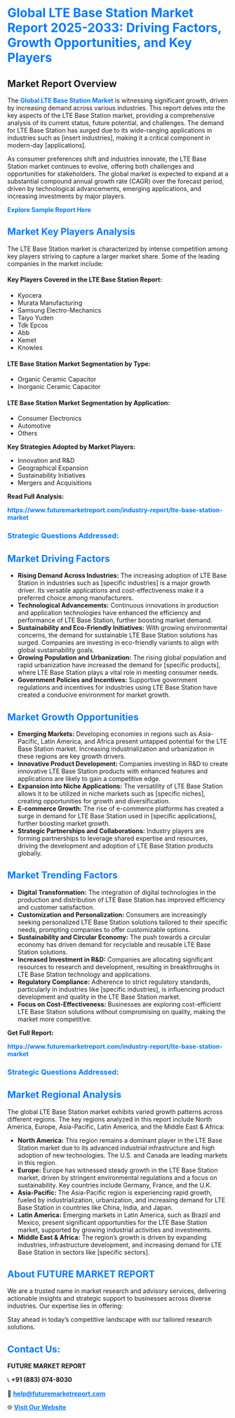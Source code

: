 <h1 style="color: #007BFF;">Global LTE Base Station Market Report 2025-2033: Driving Factors, Growth Opportunities, and Key Players</h1>

<section id="overview">
<h2>Market Report Overview</h2>
<p>The <a href="https://www.futuremarketreport.com/industry-report/lte-base-station-market" style="color: #007BFF; text-decoration: none;"><strong>Global LTE Base Station Market</strong></a> is witnessing significant growth, driven by increasing demand across various industries. This report delves into the key aspects of the LTE Base Station market, providing a comprehensive analysis of its current status, future potential, and challenges. The demand for LTE Base Station has surged due to its wide-ranging applications in industries such as [insert industries], making it a critical component in modern-day [applications].</p>
<p>As consumer preferences shift and industries innovate, the LTE Base Station market continues to evolve, offering both challenges and opportunities for stakeholders. The global market is expected to expand at a substantial compound annual growth rate (CAGR) over the forecast period, driven by technological advancements, emerging applications, and increasing investments by major players.</p>
</section>

<section id="overview">
<p><a href="https://www.futuremarketreport.com/request-sample/reportId=34855" style="color: #007BFF; text-decoration: none;"><strong>Explore Sample Report Here</strong></a></p>
</section>

<section id="key-players">
<h2 style="color: #007BFF;">Market Key Players Analysis</h2>
<p>The LTE Base Station market is characterized by intense competition among key players striving to capture a larger market share. Some of the leading companies in the market include:</p>
<h4>Key Players Covered in the LTE Base Station Report:</h4>
<ul><li>Kyocera</li><li>Murata Manufacturing</li><li>Samsung Electro-Mechanics</li><li>Taiyo Yuden</li><li>Tdk Epcos</li><li>Abb</li><li>Kemet</li><li>Knowles</li></ul>
<h4>LTE Base Station Market Segmentation by Type:</h4>
<ul><li>Organic Ceramic Capacitor</li><li>Inorganic Ceramic Capacitor</li></ul>

<h4>LTE Base Station Market Segmentation by Application:</h4>
<ul><li>Consumer Electronics</li><li>Automotive</li><li>Others</li></ul>
<p><strong>Key Strategies Adopted by Market Players:</strong></p>
<ul>
<li>Innovation and R&D</li>
<li>Geographical Expansion</li>
<li>Sustainability Initiatives</li>
<li>Mergers and Acquisitions</li>
</ul>
</section>

<section>
<p><strong>Read Full Analysis: </strong></p><a href="https://www.futuremarketreport.com/industry-report/lte-base-station-market" style="color: #007BFF; text-decoration: none;"><strong>https://www.futuremarketreport.com/industry-report/lte-base-station-market</strong></a>
<h3 style="color: #007BFF;">Strategic Questions Addressed:</h3>
</section>

<section id="driving-factors">
<h2 style="color: #007BFF;">Market Driving Factors</h2>
<ul>
<li><strong>Rising Demand Across Industries:</strong> The increasing adoption of LTE Base Station in industries such as [specific industries] is a major growth driver. Its versatile applications and cost-effectiveness make it a preferred choice among manufacturers.</li>
<li><strong>Technological Advancements:</strong> Continuous innovations in production and application technologies have enhanced the efficiency and performance of LTE Base Station, further boosting market demand.</li>
<li><strong>Sustainability and Eco-Friendly Initiatives:</strong> With growing environmental concerns, the demand for sustainable LTE Base Station solutions has surged. Companies are investing in eco-friendly variants to align with global sustainability goals.</li>
<li><strong>Growing Population and Urbanization:</strong> The rising global population and rapid urbanization have increased the demand for [specific products], where LTE Base Station plays a vital role in meeting consumer needs.</li>
<li><strong>Government Policies and Incentives:</strong> Supportive government regulations and incentives for industries using LTE Base Station have created a conducive environment for market growth.</li>
</ul>
</section>

<section id="growth-opportunities">
<h2 style="color: #007BFF;">Market Growth Opportunities</h2>
<ul>
<li><strong>Emerging Markets:</strong> Developing economies in regions such as Asia-Pacific, Latin America, and Africa present untapped potential for the LTE Base Station market. Increasing industrialization and urbanization in these regions are key growth drivers.</li>
<li><strong>Innovative Product Development:</strong> Companies investing in R&D to create innovative LTE Base Station products with enhanced features and applications are likely to gain a competitive edge.</li>
<li><strong>Expansion into Niche Applications:</strong> The versatility of LTE Base Station allows it to be utilized in niche markets such as [specific niches], creating opportunities for growth and diversification.</li>
<li><strong>E-commerce Growth:</strong> The rise of e-commerce platforms has created a surge in demand for LTE Base Station used in [specific applications], further boosting market growth.</li>
<li><strong>Strategic Partnerships and Collaborations:</strong> Industry players are forming partnerships to leverage shared expertise and resources, driving the development and adoption of LTE Base Station products globally.</li>
</ul>
</section>

<section id="trending-factors">
<h2 style="color: #007BFF;">Market Trending Factors</h2>
<ul>
<li><strong>Digital Transformation:</strong> The integration of digital technologies in the production and distribution of LTE Base Station has improved efficiency and customer satisfaction.</li>
<li><strong>Customization and Personalization:</strong> Consumers are increasingly seeking personalized LTE Base Station solutions tailored to their specific needs, prompting companies to offer customizable options.</li>
<li><strong>Sustainability and Circular Economy:</strong> The push towards a circular economy has driven demand for recyclable and reusable LTE Base Station solutions.</li>
<li><strong>Increased Investment in R&D:</strong> Companies are allocating significant resources to research and development, resulting in breakthroughs in LTE Base Station technology and applications.</li>
<li><strong>Regulatory Compliance:</strong> Adherence to strict regulatory standards, particularly in industries like [specific industries], is influencing product development and quality in the LTE Base Station market.</li>
<li><strong>Focus on Cost-Effectiveness:</strong> Businesses are exploring cost-efficient LTE Base Station solutions without compromising on quality, making the market more competitive.</li>
</ul>
</section>

<section>
<p><strong>Get Full Report: </strong></p><a href="https://www.futuremarketreport.com/industry-report/lte-base-station-market" style="color: #007BFF; text-decoration: none;"><strong>https://www.futuremarketreport.com/industry-report/lte-base-station-market</strong></a>
<h3 style="color: #007BFF;">Strategic Questions Addressed:</h3>
</section>


<section id="regional-analysis">
<h2 style="color: #007BFF;">Market Regional Analysis</h2>
<p>The global LTE Base Station market exhibits varied growth patterns across different regions. The key regions analyzed in this report include North America, Europe, Asia-Pacific, Latin America, and the Middle East & Africa:</p>
<ul>
<li><strong>North America:</strong> This region remains a dominant player in the LTE Base Station market due to its advanced industrial infrastructure and high adoption of new technologies. The U.S. and Canada are leading markets in this region.</li>
<li><strong>Europe:</strong> Europe has witnessed steady growth in the LTE Base Station market, driven by stringent environmental regulations and a focus on sustainability. Key countries include Germany, France, and the U.K.</li>
<li><strong>Asia-Pacific:</strong> The Asia-Pacific region is experiencing rapid growth, fueled by industrialization, urbanization, and increasing demand for LTE Base Station in countries like China, India, and Japan.</li>
<li><strong>Latin America:</strong> Emerging markets in Latin America, such as Brazil and Mexico, present significant opportunities for the LTE Base Station market, supported by growing industrial activities and investments.</li>
<li><strong>Middle East & Africa:</strong> The region’s growth is driven by expanding industries, infrastructure development, and increasing demand for LTE Base Station in sectors like [specific sectors].</li>
</ul>
</section>

<footer>
<h2 style="color: #007BFF;">About FUTURE MARKET REPORT</h2>
<p>We are a trusted name in market research and advisory services, delivering actionable insights and strategic support to businesses across diverse industries. Our expertise lies in offering:</p>

<p>Stay ahead in today’s competitive landscape with our tailored research solutions.</p>

<h2 style="color: #007BFF;">Contact Us:</h2>
<p><strong>FUTURE MARKET REPORT</strong></p>
<p>📞 <strong>+91 (883) 074-8030</strong></p>
<p>📧 <strong><a href="mailto:help@futuremarketreport.com" style="color: #007BFF;">help@futuremarketreport.com</a></strong></p>
<p>🌐 <strong><a href="https://www.futuremarketreport.com/" style="color: #007BFF;">Visit Our Website</a></strong></p>
</footer>